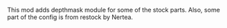 This mod adds depthmask module for some of the stock parts.
Also, some part of the config is from restock by Nertea.

